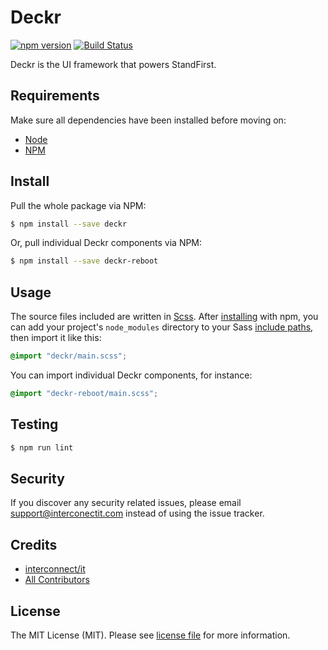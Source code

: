 # Deckr

[![npm version](https://img.shields.io/npm/v/deckr.svg)](https://www.npmjs.org/package/deckr)
[![Build Status](https://travis-ci.org/interconnectit/deckr.svg?branch=master)](https://travis-ci.org/interconnectit/deckr)

Deckr is the UI framework that powers StandFirst.

## Requirements

Make sure all dependencies have been installed before moving on:

* [Node](https://nodejs.org/en/)
* [NPM](https://docs.npmjs.com/getting-started/installing-node)

## Install

Pull the whole package via NPM:

``` sh
$ npm install --save deckr
```

Or, pull individual Deckr components via NPM:

``` sh
$ npm install --save deckr-reboot
```

## Usage

The source files included are written in [Scss](http://sass-lang.com/). After [installing](#install) with npm, you can add your project's `node_modules` directory to your Sass [include paths](https://github.com/sass/node-sass#includepaths), then import it like this:

``` scss
@import "deckr/main.scss";
```

You can import individual Deckr components, for instance:

``` scss
@import "deckr-reboot/main.scss";
```

## Testing

``` sh
$ npm run lint
```

## Security

If you discover any security related issues, please email support@interconectit.com instead of using the issue tracker.

## Credits

- [interconnect/it](https://interconnectit.com)
- [All Contributors](../../contributors)

## License

The MIT License (MIT). Please see [license file](LICENSE.md) for more information.
